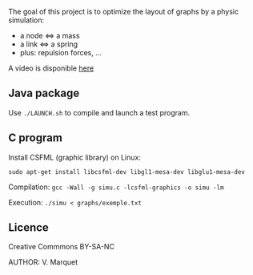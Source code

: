 The goal of this project is to optimize the layout of graphs by a physic simulation:

* a node <=> a mass
* a link <=> a spring
* plus: repulsion forces, ...

A video is disponible [here](http://wassner.blogspot.fr/2014/06/analyse-litteraire-grace-un-logiciel.html)


Java package
------------
Use `./LAUNCH.sh` to compile and launch a test program.


C program
---------
Install CSFML (graphic library) on Linux:

`sudo apt-get install libcsfml-dev libgl1-mesa-dev libglu1-mesa-dev`

Compilation: `gcc -Wall -g simu.c -lcsfml-graphics -o simu -lm`

Execution: `./simu < graphs/exemple.txt`


Licence
-------

Creative Commmons BY-SA-NC

AUTHOR: V. Marquet